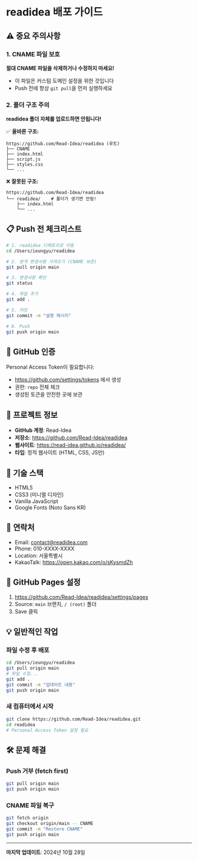 # readidea 배포 가이드

## ⚠️ 중요 주의사항

### 1. CNAME 파일 보호
**절대 CNAME 파일을 삭제하거나 수정하지 마세요!**
- 이 파일은 커스텀 도메인 설정을 위한 것입니다
- Push 전에 항상 `git pull`을 먼저 실행하세요

### 2. 폴더 구조 주의
**readidea 폴더 자체를 업로드하면 안됩니다!**

✅ **올바른 구조:**
```
https://github.com/Read-Idea/readidea (루트)
├── CNAME
├── index.html
├── script.js
├── styles.css
└── ...
```

❌ **잘못된 구조:**
```
https://github.com/Read-Idea/readidea
└── readidea/    # 폴더가 생기면 안됨!
    ├── index.html
    └── ...
```

## 📋 Push 전 체크리스트

```bash
# 1. readidea 디렉토리로 이동
cd /Users/ieungyu/readidea

# 2. 원격 변경사항 가져오기 (CNAME 보존)
git pull origin main

# 3. 변경사항 확인
git status

# 4. 파일 추가
git add .

# 5. 커밋
git commit -m "설명 메시지"

# 6. Push
git push origin main
```

## 🔐 GitHub 인증

Personal Access Token이 필요합니다:
- https://github.com/settings/tokens 에서 생성
- 권한: `repo` 전체 체크
- 생성된 토큰을 안전한 곳에 보관

## 📁 프로젝트 정보

- **GitHub 계정**: Read-Idea
- **저장소**: https://github.com/Read-Idea/readidea
- **웹사이트**: https://read-idea.github.io/readidea/
- **타입**: 정적 웹사이트 (HTML, CSS, JS만)

## 🎨 기술 스택

- HTML5
- CSS3 (미니멀 디자인)
- Vanilla JavaScript
- Google Fonts (Noto Sans KR)

## 📱 연락처

- Email: contact@readidea.com
- Phone: 010-XXXX-XXXX
- Location: 서울특별시
- KakaoTalk: https://open.kakao.com/o/sKysmdZh

## 🚀 GitHub Pages 설정

1. https://github.com/Read-Idea/readidea/settings/pages
2. Source: `main` 브랜치, `/ (root)` 폴더
3. Save 클릭

## 💡 일반적인 작업

### 파일 수정 후 배포
```bash
cd /Users/ieungyu/readidea
git pull origin main
# 파일 수정...
git add .
git commit -m "업데이트 내용"
git push origin main
```

### 새 컴퓨터에서 시작
```bash
git clone https://github.com/Read-Idea/readidea.git
cd readidea
# Personal Access Token 설정 필요
```

## 🛠️ 문제 해결

### Push 거부 (fetch first)
```bash
git pull origin main
git push origin main
```

### CNAME 파일 복구
```bash
git fetch origin
git checkout origin/main -- CNAME
git commit -m "Restore CNAME"
git push origin main
```

---
**마지막 업데이트**: 2024년 10월 28일
